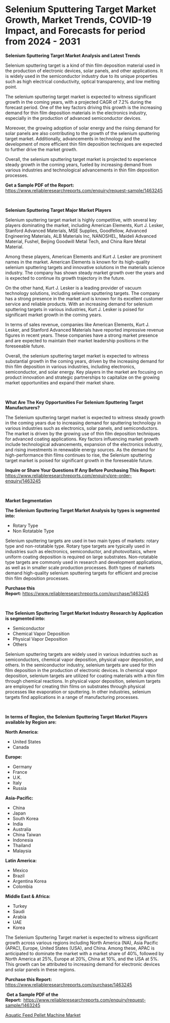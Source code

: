 <p><h1>Selenium Sputtering Target Market Growth, Market Trends, COVID-19 Impact, and Forecasts for period from 2024 - 2031</h1></p><p><strong>Selenium Sputtering Target Market Analysis and Latest Trends</strong></p>
<p><p>Selenium sputtering target is a kind of thin film deposition material used in the production of electronic devices, solar panels, and other applications. It is widely used in the semiconductor industry due to its unique properties such as high electrical conductivity, optical transparency, and low melting point.</p><p>The selenium sputtering target market is expected to witness significant growth in the coming years, with a projected CAGR of 7.2% during the forecast period. One of the key factors driving this growth is the increasing demand for thin film deposition materials in the electronics industry, especially in the production of advanced semiconductor devices.</p><p>Moreover, the growing adoption of solar energy and the rising demand for solar panels are also contributing to the growth of the selenium sputtering target market. Additionally, advancements in technology and the development of more efficient thin film deposition techniques are expected to further drive the market growth.</p><p>Overall, the selenium sputtering target market is projected to experience steady growth in the coming years, fueled by increasing demand from various industries and technological advancements in thin film deposition processes.</p></p>
<p><strong>Get a Sample PDF of the Report:&nbsp;</strong> <a href="https://www.reliableresearchreports.com/enquiry/request-sample/1463245">https://www.reliableresearchreports.com/enquiry/request-sample/1463245</a></p>
<p>&nbsp;</p>
<p><strong>Selenium Sputtering Target Major Market Players</strong></p>
<p><p>Selenium sputtering target market is highly competitive, with several key players dominating the market, including American Elements, Kurt J. Lesker, Stanford Advanced Materials, MSE Supplies, Goodfellow, Advanced Engineering Materials, ALB Materials Inc, NANOSHEL, Maideli Advanced Material, Fushel, Beijing Goodwill Metal Tech, and China Rare Metal Material.</p><p>Among these players, American Elements and Kurt J. Lesker are prominent names in the market. American Elements is known for its high-quality selenium sputtering targets and innovative solutions in the materials science industry. The company has shown steady market growth over the years and is expected to continue its growth trajectory in the future.</p><p>On the other hand, Kurt J. Lesker is a leading provider of vacuum technology solutions, including selenium sputtering targets. The company has a strong presence in the market and is known for its excellent customer service and reliable products. With an increasing demand for selenium sputtering targets in various industries, Kurt J. Lesker is poised for significant market growth in the coming years.</p><p>In terms of sales revenue, companies like American Elements, Kurt J. Lesker, and Stanford Advanced Materials have reported impressive revenue figures in recent years. These companies have a strong market presence and are expected to maintain their market leadership positions in the foreseeable future.</p><p>Overall, the selenium sputtering target market is expected to witness substantial growth in the coming years, driven by the increasing demand for thin film deposition in various industries, including electronics, semiconductor, and solar energy. Key players in the market are focusing on product innovation and strategic partnerships to capitalize on the growing market opportunities and expand their market share.</p></p>
<p>&nbsp;</p>
<p><strong>What Are The Key Opportunities For Selenium Sputtering Target Manufacturers?</strong></p>
<p><p>The Selenium sputtering target market is expected to witness steady growth in the coming years due to increasing demand for sputtering technology in various industries such as electronics, solar panels, and semiconductors. The market is driven by the growing use of thin film deposition techniques for advanced coating applications. Key factors influencing market growth include technological advancements, expansion of the electronics industry, and rising investments in renewable energy sources. As the demand for high-performance thin films continues to rise, the Selenium sputtering target market is poised for significant growth in the foreseeable future.</p></p>
<p><strong>Inquire or Share Your Questions If Any Before Purchasing This Report:</strong> <a href="https://www.reliableresearchreports.com/enquiry/pre-order-enquiry/1463245">https://www.reliableresearchreports.com/enquiry/pre-order-enquiry/1463245</a></p>
<p>&nbsp;</p>
<p><strong>Market Segmentation</strong></p>
<p><strong>The Selenium Sputtering Target Market Analysis by types is segmented into:</strong></p>
<p><ul><li>Rotary Type</li><li>Non Rotatable Type</li></ul></p>
<p><p>Selenium sputtering targets are used in two main types of markets: rotary type and non-rotatable type. Rotary type targets are typically used in industries such as electronics, semiconductor, and photovoltaics, where uniform coating deposition is required on large substrates. Non-rotatable type targets are commonly used in research and development applications, as well as in smaller scale production processes. Both types of markets demand high-quality selenium sputtering targets for efficient and precise thin film deposition processes.</p></p>
<p><strong>Purchase this Report:&nbsp;</strong><a href="https://www.reliableresearchreports.com/purchase/1463245">https://www.reliableresearchreports.com/purchase/1463245</a></p>
<p>&nbsp;</p>
<p><strong>The Selenium Sputtering Target Market Industry Research by Application is segmented into:</strong></p>
<p><ul><li>Semiconductor</li><li>Chemical Vapor Deposition</li><li>Physical Vapor Deposition</li><li>Others</li></ul></p>
<p><p>Selenium sputtering targets are widely used in various industries such as semiconductors, chemical vapor deposition, physical vapor deposition, and others. In the semiconductor industry, selenium targets are used for thin film deposition in the production of electronic devices. In chemical vapor deposition, selenium targets are utilized for coating materials with a thin film through chemical reactions. In physical vapor deposition, selenium targets are employed for creating thin films on substrates through physical processes like evaporation or sputtering. In other industries, selenium targets find applications in a range of manufacturing processes.</p></p>
<p>&nbsp;</p>
<p><strong>In terms of Region, the Selenium Sputtering Target Market Players available by Region are:</strong></p>
<p>
    <p> <strong> North America: </strong>
        <ul>
            <li>United States</li>
            <li>Canada</li>
        </ul>
        </p> 
    <p> <strong> Europe: </strong>
        <ul>
            <li>Germany</li>
            <li>France</li>
            <li>U.K.</li>
            <li>Italy</li>
            <li>Russia</li>
        </ul>
        </p> 
    <p> <strong> Asia-Pacific: </strong>
        <ul>
            <li>China</li>
            <li>Japan</li>
            <li>South Korea</li>
            <li>India</li>
            <li>Australia</li>
            <li>China Taiwan</li>
            <li>Indonesia</li>
            <li>Thailand</li>
            <li>Malaysia</li>
        </ul>
        </p> 
    <p> <strong> Latin America: </strong>
        <ul>
            <li>Mexico</li>
            <li>Brazil</li>
            <li>Argentina Korea</li>
            <li>Colombia</li>
        </ul>
        </p> 
    <p> <strong> Middle East & Africa: </strong>
        <ul>
            <li>Turkey</li>
            <li>Saudi</li>
            <li>Arabia</li>
            <li>UAE</li>
            <li>Korea</li>
        </ul>
    </p>
    </p>
<p><p>The Selenium Sputtering Target market is expected to witness significant growth across various regions including North America (NA), Asia Pacific (APAC), Europe, United States (USA), and China. Among these, APAC is anticipated to dominate the market with a market share of 40%, followed by North America at 25%, Europe at 20%, China at 10%, and the USA at 5%. This growth can be attributed to increasing demand for electronic devices and solar panels in these regions.</p></p>
<p><strong>Purchase this Report: </strong><a href="https://www.reliableresearchreports.com/purchase/1463245">https://www.reliableresearchreports.com/purchase/1463245</a></p>
<p>&nbsp;<strong>Get a Sample PDF of the Report:&nbsp;&nbsp;</strong><a href="https://www.reliableresearchreports.com/enquiry/request-sample/1463245">https://www.reliableresearchreports.com/enquiry/request-sample/1463245</a></p>
<p><strong></strong></p>
<p><p><a href="https://forested-sushi-9b0.notion.site/Aquatic-Feed-Pellet-Machine-Market-Size-Reflecting-a-Forecast-Till-2031-Market-By-Type-By-Applicat-149f5a416a1146e0863345251781e592">Aquatic Feed Pellet Machine Market</a></p></p>